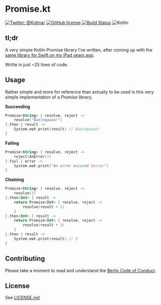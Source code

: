 # Promise.kt

[![Twitter: @Kidmar](https://img.shields.io/badge/contact-@Kidmar-blue.svg?style=flat)](https://twitter.com/Kidmar)
[![GitHub license](https://img.shields.io/github/license/kimar/Promise.kt.svg)](https://github.com/kimar/Promise.kt/blob/master/LICENSE.md)
[![Build Status](https://travis-ci.org/kimar/Promise.kt.svg?branch=master)](https://travis-ci.org/kimar/Promise.kt)
![Kotlin](https://img.shields.io/badge/language-Kotlin-orange.svg)

## tl;dr
A very simple Kotlin Promise library I've written, after coming up with the [same library for Swift on my iPad years ago](https://github.com/kimar/Promise.swift).

Writte in just ~25 lines of code.

## Usage

Rather simple and more for reference than actually to be used is this very simple implementation of a *Promise* library.

**Succeeding**

```kotlin
Promise<String> { resolve, reject ->
	resolve("Bazingaaaa!")
}.then { result ->
	System.out.print(result) // Bazingaaaa!
}
```

**Failing** 

```kotlin
Promise<String> { resolve, reject -> 
	reject(AnError())
}.fail { error ->
	System.out.print("An error occured $error")
}
```

**Chaining**

```kotlin
Promise<String> { resolve, reject -> 
	resolve(1)
}.then<Int> { result -> 
	return Promise<Int> { resolve, reject -> 
		resolve(result + 1)
	}
}.then<Int> { result -> 
	return Promise<Int> { resolve, reject -> 
		resolve(result + 1)
	}
}.then { result -> 
	System.out.print(result) // 3
}
```

## Contributing

Please take a moment to read and understand the [Berlin Code of Conduct](CODE_OF_CONDUCT.md).

## License

See [LICENSE.md](LICENSE.md)
